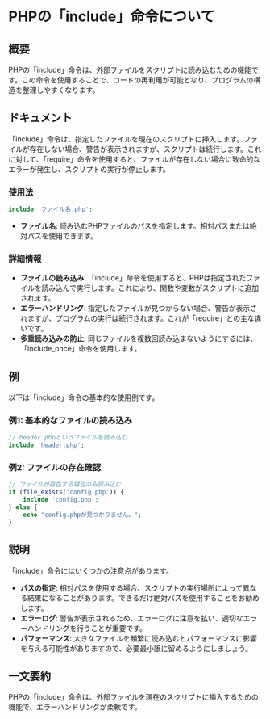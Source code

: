 <!--
Meta Description: # PHPの「include」命令について ## 概要 PHPの「include」命令は、外部ファイルをスクリプトに読み込むための機能です。この命令を使用することで、コードの再利用が可能となり、プログラムの構造を整理しやすくなります。 ## ドキュメント 「include」命令は、指定したファイルを...
Meta Keywords: include, php, phpの, 命令は, config
-->

# PHPの「include」命令について

## 概要
PHPの「include」命令は、外部ファイルをスクリプトに読み込むための機能です。この命令を使用することで、コードの再利用が可能となり、プログラムの構造を整理しやすくなります。

## ドキュメント
「include」命令は、指定したファイルを現在のスクリプトに挿入します。ファイルが存在しない場合、警告が表示されますが、スクリプトは続行します。これに対して、「require」命令を使用すると、ファイルが存在しない場合に致命的なエラーが発生し、スクリプトの実行が停止します。

### 使用法
```php
include 'ファイル名.php';
```

- **ファイル名**: 読み込むPHPファイルのパスを指定します。相対パスまたは絶対パスを使用できます。

### 詳細情報
- **ファイルの読み込み**: 「include」命令を使用すると、PHPは指定されたファイルを読み込んで実行します。これにより、関数や変数がスクリプトに追加されます。
- **エラーハンドリング**: 指定したファイルが見つからない場合、警告が表示されますが、プログラムの実行は続行されます。これが「require」との主な違いです。
- **多重読み込みの防止**: 同じファイルを複数回読み込まないようにするには、「include_once」命令を使用します。

## 例
以下は「include」命令の基本的な使用例です。

### 例1: 基本的なファイルの読み込み
```php
// header.phpというファイルを読み込む
include 'header.php';
```

### 例2: ファイルの存在確認
```php
// ファイルが存在する場合のみ読み込む
if (file_exists('config.php')) {
    include 'config.php';
} else {
    echo "config.phpが見つかりません。";
}
```

## 説明
「include」命令にはいくつかの注意点があります。

- **パスの指定**: 相対パスを使用する場合、スクリプトの実行場所によって異なる結果になることがあります。できるだけ絶対パスを使用することをお勧めします。
- **エラーログ**: 警告が表示されるため、エラーログに注意を払い、適切なエラーハンドリングを行うことが重要です。
- **パフォーマンス**: 大きなファイルを頻繁に読み込むとパフォーマンスに影響を与える可能性がありますので、必要最小限に留めるようにしましょう。

## 一文要約
PHPの「include」命令は、外部ファイルを現在のスクリプトに挿入するための機能で、エラーハンドリングが柔軟です。